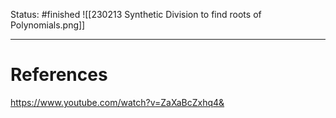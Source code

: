 Status: #finished 
![[230213 Synthetic Division to find roots of Polynomials.png]]





---
# References
https://www.youtube.com/watch?v=ZaXaBcZxhq4&
